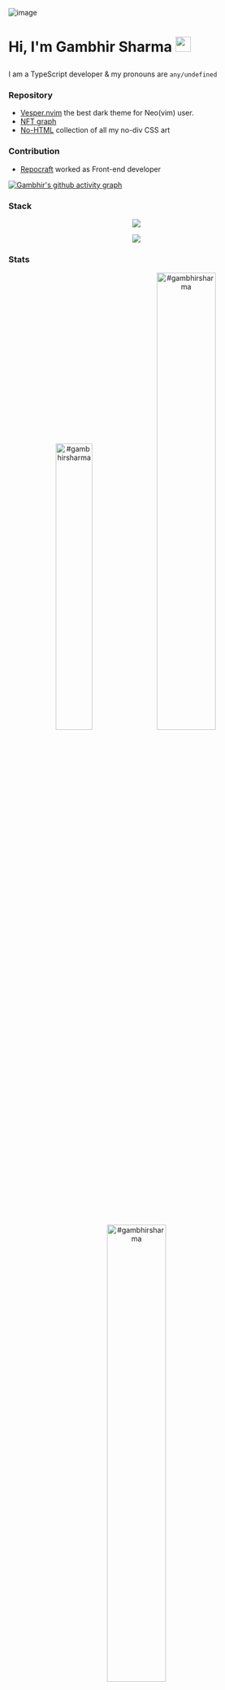 ![image](https://github.com/gambhirsharma/Gambhirsharma/assets/69895353/fef60375-2d06-4a2a-bec2-a2ef150fb495)

# <p align="left">Hi, I'm Gambhir Sharma <img src="https://github.com/TheDudeThatCode/TheDudeThatCode/blob/master/Assets/Hi.gif" width="30px"></p>

I am a TypeScript developer & my pronouns are `any/undefined`

### Repository
- [Vesper.nvim](github.com/gambhirsharma/vesper.nvim) the best dark theme for Neo(vim) user.
- [NFT graph](github.com/gambhirsharma/)
- [No-HTML](https://github.com/gambhirsharma/No-HTML) collection of all my no-div CSS art

### Contribution
- [Repocraft]() worked as Front-end developer

[![Gambhir's github activity graph](https://github-readme-activity-graph.vercel.app/graph?username=gambhirsharma&theme=react-dark)](https://github.com/gambhirsharma)

### Stack 

<p align='center'>
 <img src="https://skillicons.dev/icons?i=react,nextjs,redux,redis,tailwind,threejs,graphql,nodejs,mongodb,django,firebase,jest" />
</p>

<p align='center'>
 <img src="https://skillicons.dev/icons?i=js,typescript,sass,pug,py,cpp,rust" />
</p>

### Stats
<p align="center">
<img width="38%" src="https://github-readme-stats.vercel.app/api/top-langs?username=gambhirsharma&show_icons=true&theme=highcontrast&locale=en&layout=compact&hide_border=true" alt="#gambhirsharma" /> 

<img width="48%" src="https://github-readme-stats.vercel.app/api?username=gambhirsharma&show_icons=true&theme=highcontrast&locale=en&hide_border=true" alt="#gambhirsharma" />

<img width="48%" src="https://github-readme-streak-stats.herokuapp.com/?user=gambhirsharma&theme=highcontrast&hide_border=true" alt="#gambhirsharma" />
</p>
